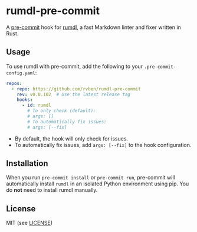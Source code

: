 # rumdl-pre-commit

A [pre-commit](https://pre-commit.com/) hook for [rumdl](https://github.com/rvben/rumdl), a fast Markdown linter and fixer written in Rust.

## Usage

To use rumdl with pre-commit, add the following to your `.pre-commit-config.yaml`:

```yaml
repos:
  - repo: https://github.com/rvben/rumdl-pre-commit
    rev: v0.0.102  # Use the latest release tag
    hooks:
      - id: rumdl
        # To only check (default):
        # args: []
        # To automatically fix issues:
        # args: [--fix]
```

- By default, the hook will only check for issues.
- To automatically fix issues, add `args: [--fix]` to the hook configuration.

## Installation

When you run `pre-commit install` or `pre-commit run`, pre-commit will automatically install `rumdl` in an isolated Python environment using pip. You do **not** need to install rumdl manually.

## License

MIT (see [LICENSE](LICENSE)) 